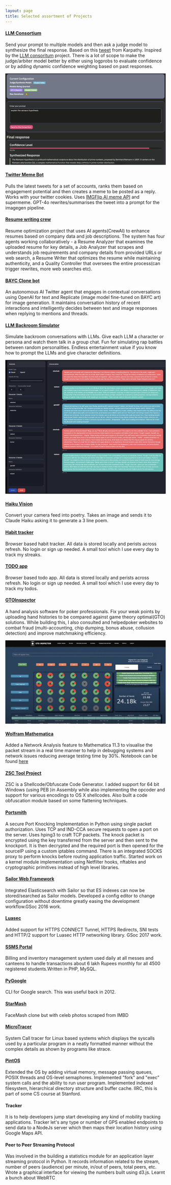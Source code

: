 ```yaml
---
layout: page
title: Selected assortment of Projects
---
```




#### [**LLM Consortium**](https://llm-consortium.rnikhil.com/)

Send your prompt to multiple models and then ask a judge model to synthesize the final response. Based on this [tweet](https://x.com/karpathy/status/1869860858006049259) from Karpathy. Inspired by the [LLM consoritum](https://github.com/irthomasthomas/llm-consortium) project. There is a lot of scope to make the judge/arbiter model better by either using logprobs to evaluate confidence or by adding dynamic confidence weighting based on past responses. 

<div align = "center">
<img  src="/assets/files/consortium.png">
</div>


#### [**Twitter Meme Bot**](https://github.com/r-nikhil/twitterMEMEbot)

Pulls the latest tweets for a set of accounts, ranks them based on engagement potential and then creates a meme to be posted as a reply. Works with your twitter cookies. Uses [IMGFlip AI meme API](https://imgflip.com/ai-meme) and supermeme. GPT-4o rewrites/summarises the tweet into a prompt for the imagegen pipeline. 

#### [**Resume writing crew**](https://github.com/r-nikhil/Resume-Agent-Crew)

Resume optimization project that uses AI agents(CrewAI) to enhance resumes based on company data and job descriptions. The system has four agents working collaboratively - a Resume Analyzer that examines the uploaded resume for key details, a Job Analyzer that scrapes and understands job requirements and company details from provided URLs or  web search, a Resume Writer that optimizes the resume while maintaining authenticity, and a Quality Controller that oversees the entire process(can trigger rewrites, more web searches etc). 


#### [**BAYC Clone bot**](https://github.com/r-nikhil/BAYCBOT)

An autonomous AI Twitter agent that engages in contextual conversations using OpenAI for text and Replicate (image model fine-tuned on BAYC art) for image generation. It maintains conversation history of recent interactions and intelligently decides between text and image responses when replying to mentions and threads.


#### [**LLM Backroom Simulator**](https://simulator.rnikhil.com/)

Simulate backroom conversations with LLMs. Give each LLM a character or persona and watch them talk in a group chat. Fun for simulating rap battles between random personalities. Endless entertainment value if you know how to prompt the LLMs and give character definitions. 

<div align = "center">
<img  src="/assets/files/baka.png">
</div>

#### [**Haiku Vision**](https://haiku-vision.rnikhil.com/)

Convert your camera feed into poetry. Takes an image and sends it to Claude Haiku asking it to generate a 3 line poem. 



#### [**Habit tracker**](https://habits.rnikhil.com/)


Browser based habit tracker. All data is stored locally and perists across refresh. No login or sign up needed. A small tool which I use every day to track my streaks. 



#### [**TODO app**](https://todo.rnikhil.com/)


Browser based todo app. All data is stored locally and perists across refresh. No login or sign up needed. A small tool which I use every day to track my todos.


#### [**GTOInspector** ](https://www.youtube.com/watch?v=rv5AEZbo-XA)

A hand analysis software for poker professionals. Fix your weak points by uploading hand histories to be compared against game theory optimal(GTO) solutions. While building this, I also consulted and helpedpoker websites to combat fraud (multi-accounting, chip dumping, bonus abuse, collusion detection) and improve matchmaking efficiency. 

<div align = "center">
<img  src="/assets/files/gtoinspect.png">
</div>


#### [**Wolfram Mathematica** ](https://github.com/r-nikhil/wolfram-2017)

Added a Network Analysis feature to Mathematica 11.3 to visualise the packet stream in a real time manner to help in debugging systems and network issues reducing average testing time by 30%. Notebook can be found [here](https://education.wolfram.com/summer/school/alumni/2017/ramesh/)


#### [**ZSC Tool Project** ](https://github.com/OWASP/ZSC/commits/master/?author=r-nikhil)

ZSC is a Shellcode/Obfuscate Code Generator. I added support for 64 bit Windows (using PEB )in Assembly while also implementing the opcoder and support for various encodings to OS X shellcodes. Also built a code obfuscation module based on some flattening techniques. 

#### [**Portsmith**](https://github.com/r-nikhil/Portsmith)

A secure Port Knocking Implementation in Python using single packet authorization. Uses TCP and IND-CCA secure requests to open a port on the server. Uses hping3 to craft TCP packets. The knock packet is encrypted using the key transferred from the server and then sent to the knockport. It is then decrypted and the required port is then opened for the sourceIP using a custom iptables command. There is an integrated SOCKS proxy to perform knocks before routing application traffic. Started work on a kernel module implementation using Netfilter hooks, nftables and cryptographic primitives instead of high level libraries.


#### [**Sailor Web Framework**](https://github.com/r-nikhil/sailor)

Integrated Elasticsearch with Sailor so that ES indexes can now be stored/searched as Sailor models. Developed a config editor to change configuration without downtime greatly easing the development workflow.GSoc 2016 work.

#### [**Luasec**](https://github.com/r-nikhil/luasec)

Added support for HTTPS CONNECT Tunnel, HTTPS Redirects, SNI tests and HTTP/2 support for Luasec HTTP networking library. GSoc 2017 work.


#### [**SSMS Portal**](https://github.com/r-nikhil/StarMash)

Billing and inventory management system used daily at all messes and canteens to handle transactions about 6 lakh Rupees monthly for all 4500 registered students.Written in PHP, MySQL.

#### [**PyGoogle**](https://github.com/r-nikhil/pygoogle)

CLI for Google search. This was useful back in 2012. 

#### [**StarMash**](https://github.com/r-nikhil/StarMash)

FaceMash clone but with celeb photos scraped from IMBD

#### [**MicroTracer**](https://github.com/r-nikhil/microTracer)

System Call tracer for Linux based systems which displays the syscalls used by a particular program in a neatly formatted manner without the complex details as shown by programs like strace. 

#### [**PintOS**](https://github.com/r-nikhil/pintos)

Extended the OS by adding virtual memory, message passing queues, POSIX threads and OS-level semaphores. Implemented "fork" and "exec" system calls and the ability to run user program. Implemented indexed filesystem, hierarchical directory structure and buffer cache. IIRC, this is part of some CS course at Stanford. 

#### **Tracker**

It is to help developers jump start developing any kind of mobility tracking applications. Tracker let's any type or number of GPS enabled endpoints to send data to a NodeJs server which then maps their location history using Google Maps API. 

#### **Peer to Peer Streaming Protocol**

Was involved in the building a statistics module for an application layer streaming protocol in Python. It records information related to the stream, number of peers (audience) per minute, in/out of peers, total peers, etc. Wrote a graphical interface for viewing the numbers built using d3.js. Learnt a bunch about WebRTC